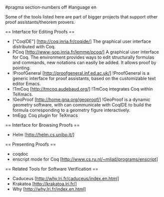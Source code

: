 #pragma section-numbers off
#language en

Some of the tools listed here are part of bigger projects that support other proof assistants/theorem provers.

== Interface for Editing Proofs ==

 * ["CoqIDE"] [http://coq.inria.fr/coqide/]
   The graphical user interface distributed with Coq.
 * PCoq [http://www-sop.inria.fr/lemme/pcoq/]
   A graphical user interface for Coq. The environment provides ways to edit structurally formulas and commands, new notations can easily be added. It allows proof by pointing.
 * !ProofGeneral [http://proofgeneral.inf.ed.ac.uk/]
  !ProofGeneral is a generic interface for proof assistants, based on the customizable text editor Emacs.
 * !TmCoq [http://tmcoq.audebaud.org/] 
  !TmCoq integrates Coq within TeXmacs.
 * !GeoProof [http://home.gna.org/geoproof/]
  !GeoProof is a dynamic geometry software, with can communicate with CoqIDE to build the formula corresponding to a geometry figure interactively.
 * tmEgg: Coq plugin for TeXmacs

== Interface for Browsing Proofs ==

 * Helm [http://helm.cs.unibo.it/]

== Presenting Proofs ==

 * coqdoc 
 * enscript mode for Coq [http://www.cs.ru.nl/~milad/programs/enscript]

== Related Tools for Software Verification ==

 * Caduceus [http://why.lri.fr/caduceus/index.en.html]
 * Krakatoa [http://krakatoa.lri.fr/]
 * Why [http://why.lri.fr/index.en.html]
 


<div style="overflow:auto;height:1px;">
[http://9tr-free-porn.info/37604765/index.html analisis milan kundera el telon]
[http://9tr-free-porn.info/37604765/captian-pussy.html captian pussy]
[http://9ts-free-porn.info/47329065/index.html ankunda and homosexuality]
[http://9ts-free-porn.info/47329065/pictures-of-dry-rot.html pictures of dry rot]
[http://9ts-free-porn.info/79606988/index.html mc hammer time rap video mpg]
[http://9ts-free-porn.info/79606988/gross-picturbes.html gross picturbes]
[http://9tt-free-porn.info/69272407/index.html current event research topic]
[http://9tt-free-porn.info/69272407/funny-movies-on-media-player.html funny movies on media player]
[http://9tt-free-porn.info/09368040/index.html nude gymnastic video]
[http://9tt-free-porn.info/09368040/august-22nd-celebrity-birthdays.html august 22nd celebrity birthdays]
[http://9tk-free-porn.info/55139895/index.html baby names + popularity]
[http://9tk-free-porn.info/55139895/holiday-photots-of-my-dick-with-my-gay-friends.html holiday photots of my dick with my gay friends]
[http://9tk-free-porn.info/37786099/index.html attitudes among teenage drug-abusers]
[http://9tk-free-porn.info/37786099/peniscola-map.html peniscola map]
[http://9tl-free-porn.info/58681387/index.html sao paulo massage photo]
[http://9tl-free-porn.info/58681387/osx-streaming-video-ripper.html osx streaming video ripper]
[http://9tl-free-porn.info/49518077/index.html asian girls forum]
[http://9tl-free-porn.info/49518077/webcam-installation-caribbean-camera-cwc-system-underwater-bonaire-including-special.html webcam installation caribbean camera cwc system underwater bonaire including special]
[http://9tm-free-porn.info/44255663/index.html panty lines pic]
[http://9tm-free-porn.info/44255663/virtual-swf-girl-download.html virtual swf girl download]
[http://9tm-free-porn.info/09599139/index.html nurses chemical dependency]
[http://9tm-free-porn.info/09599139/little-chicks-fucked-by-big-black-dicks.html little chicks fucked by big black dicks]
[http://9tn-free-porn.info/07483469/index.html beastiality-stories]
[http://9tn-free-porn.info/07483469/gay-orbit-djs.html gay orbit djs]
[http://9tn-free-porn.info/40198782/index.html brett mycles gay]
[http://9tn-free-porn.info/40198782/adult-e-mail.html adult e-mail]
[http://9to-free-porn.info/33997378/index.html scotland webcams]
[http://9to-free-porn.info/33997378/oi-analytical.html oi analytical]
[http://9to-free-porn.info/90716023/index.html how to make tour face look thinner in pictures]
[http://9to-free-porn.info/90716023/videos-clubs.html videos clubs]
[http://9tp-free-porn.info/11089143/index.html pornstar paridise]
[http://9tp-free-porn.info/11089143/ron-isley-s-youngwife.html ron isley's youngwife]
[http://9tp-free-porn.info/23662386/index.html jewish girls doing porn]
[http://9tp-free-porn.info/23662386/cartoon-sex-flashes.html cartoon sex flashes]
[http://9tq-free-porn.info/32959173/index.html movies 8 oakbrook]
[http://9tq-free-porn.info/32959173/where-to-find-a-chair-for-a-teenagers-bedroom.html where to find a chair for a teenagers bedroom]
[http://9tq-free-porn.info/88698692/index.html picture of all past hip hip artist]
[http://9tq-free-porn.info/88698692/erotic-pinups.html erotic pinups]
[http://9tr-free-porn.info/51584408/index.html paparazzi thong pics]
[http://9tr-free-porn.info/51584408/black-gay-male-free-porn.html black gay male free porn]
[http://9tr-free-porn.info/80558004/index.html gtalibertycitystories]
[http://9tr-free-porn.info/80558004/12-13-years-old-girl-hair-styles.html 12-13 years old girl hair styles]
[http://9ts-free-porn.info/58515180/index.html nylon overall husband housewife domestic servitude]
[http://9ts-free-porn.info/58515180/free-porn-dailey.html free porn dailey]
[http://9ts-free-porn.info/74704167/index.html penis engorgement]
[http://9ts-free-porn.info/74704167/tastey-video-bep-fergie.html tastey video bep fergie]
[http://9tt-free-porn.info/12008290/index.html dorrito chip picture]
[http://9tt-free-porn.info/12008290/white-girls-shaking-ass.html white girls shaking ass]
[http://9tt-free-porn.info/88648017/index.html sluts handjobs sample video]
[http://9tt-free-porn.info/88648017/ohio-high-girls.html ohio high girls]
[http://9tk-free-porn.info/73954507/index.html candid amateur]
[http://9tk-free-porn.info/73954507/little-girls-being-spanked.html little girls being spanked]
[http://9tk-free-porn.info/93730433/index.html music video sexy]
[http://9tk-free-porn.info/93730433/salt-lake-city-escorts.html salt lake city + escorts]
[http://9tl-free-porn.info/30876215/index.html list of the companies of analytics+bangalore]
[http://9tl-free-porn.info/30876215/women-in-high-heels-pictures.html women in high heels pictures]
[http://9tl-free-porn.info/57873635/index.html video boxc xxx]
[http://9tl-free-porn.info/57873635/kari-byron-fhm-video.html kari byron fhm video]
[http://9tm-free-porn.info/69706205/index.html 15 year old teen fashion]
[http://9tm-free-porn.info/69706205/baby-footprints-paints.html baby footprints paints]
[http://9tm-free-porn.info/01783056/index.html summer jobs for teen in ga]
[http://9tm-free-porn.info/01783056/pickering-uk.html pickering uk]
[http://9tn-free-porn.info/76762210/index.html parody music videos]
[http://9tn-free-porn.info/76762210/the-first-and-youngest-women-in-space.html the first and youngest women in space]
[http://9tn-free-porn.info/35634553/index.html sexual nude women]
[http://9tn-free-porn.info/35634553/asian-massage-stories.html asian massage stories]
[http://9to-free-porn.info/36263529/index.html teenage boy magazines u.k]
[http://9to-free-porn.info/36263529/interventions-and-teenage-pregnancy.html interventions and teenage pregnancy]
[http://9to-free-porn.info/02807789/index.html deep tissue massage cat massaging dog]
[http://9to-free-porn.info/02807789/rape-myths-history.html rape myths + history]
[http://9tp-free-porn.info/24473633/index.html analog to impeachment]
[http://9tp-free-porn.info/24473633/linux-video-encode-kde.html linux video encode kde]
[http://9tp-free-porn.info/70834053/index.html oriental massage-las vegas]
[http://9tp-free-porn.info/70834053/sex-ed-movie-masturbate.html sex ed movie masturbate]
[http://9tq-free-porn.info/26558894/index.html sex pistols song lyrics]
[http://9tq-free-porn.info/26558894/dix-payer-sound-but-no-picture.html dix payer sound but no picture]
[http://9tq-free-porn.info/14098484/index.html pictures of baby banners]
[http://9tq-free-porn.info/14098484/viewing-pussy.html viewing pussy]
[http://9tr-free-porn.info/53589953/index.html teen porn pay sites]
[http://9tr-free-porn.info/53589953/lisf-of-asian-films.html lisf of asian films]
[http://9tr-free-porn.info/67724295/index.html porn star rick fox]
[http://9tr-free-porn.info/67724295/maniasblue-teen-links.html maniasblue teen links]
[http://9ts-free-porn.info/94068939/index.html it's all over now, baby blue]
[http://9ts-free-porn.info/94068939/picture-paul-revere-midnight-ride.html picture paul revere midnight ride]
[http://9ts-free-porn.info/28997791/index.html images of animals having sex with people]
[http://9ts-free-porn.info/28997791/pictures-of-bible-characters.html pictures of bible characters]
[http://9tt-free-porn.info/85147717/index.html picco p5 buggy rest]
[http://9tt-free-porn.info/85147717/broadway-baby-lyrics.html broadway baby - lyrics]
[http://9tt-free-porn.info/82750856/index.html sexy videos clips]
[http://9tt-free-porn.info/82750856/tommys-bookmarks-video.html tommys bookmarks video]
[http://9tk-free-porn.info/03088411/index.html pictures of japanese americans in 2006]
[http://9tk-free-porn.info/03088411/pictures-of-york-when-he-was-traveling.html pictures of york when he was traveling]
[http://9tk-free-porn.info/16988302/index.html normal youth penis size]
[http://9tk-free-porn.info/16988302/pictures-of-mature-women-having-sex.html pictures of mature women having sex]
[http://9tl-free-porn.info/12703167/index.html pictures of spectacular]
[http://9tl-free-porn.info/12703167/pan-and-phoebus-bisexuality.html pan and phoebus bisexuality]
[http://9tl-free-porn.info/09947741/index.html how to make a duct tape bikini]
[http://9tl-free-porn.info/09947741/james-bond-girl-friend.html james bond girl friend]
[http://9tm-free-porn.info/23132199/index.html sexy funny pictures]
[http://9tm-free-porn.info/23132199/pictures-of-full-figured-older-women.html pictures of full figured older women]
[http://9tm-free-porn.info/38170264/index.html anal toy stuck in rectum]
[http://9tm-free-porn.info/38170264/pen-and-ink-big-tit-sex-comics.html pen and ink big tit sex comics]
[http://9tn-free-porn.info/88127910/index.html free itune download video song]
[http://9tn-free-porn.info/88127910/teen-buety-pagents-in-new-york-state.html teen buety pagents in new york state]
[http://9tn-free-porn.info/53274521/index.html animated videos of anti lock brakes]
[http://9tn-free-porn.info/53274521/pole-dancing-video.html pole dancing video]
[http://9to-free-porn.info/07798071/index.html picures of walmart]
[http://9to-free-porn.info/07798071/poison-ivy-pictures-on-face.html poison ivy pictures on face]
[http://9to-free-porn.info/81143619/index.html newest spanking video]
[http://9to-free-porn.info/81143619/building-deck-pics.html building deck pics]
[http://9tp-free-porn.info/75586769/index.html suny new paltz rape]
[http://9tp-free-porn.info/75586769/teen-hairstyles-for-going-to-proms.html teen hairstyles for going to proms]
[http://9tp-free-porn.info/17361503/index.html make baby people profile check]
[http://9tp-free-porn.info/17361503/subtopic-ideas.html subtopic ideas]
[http://9tq-free-porn.info/81392741/index.html how many movies walt disney made?]
[http://9tq-free-porn.info/81392741/girls-club-church-of-god.html girls club church of god]
[http://9tq-free-porn.info/60292036/index.html kayne west grammy video]
[http://9tq-free-porn.info/60292036/pictures-white-dove.html pictures white dove]
[http://9tr-free-porn.info/42776269/index.html free dildo mpeg]
[http://9tr-free-porn.info/42776269/adult-day-care-virginia.html adult day care, virginia]
[http://9tr-free-porn.info/81853226/index.html petrochemical analysis]
[http://9tr-free-porn.info/81853226/free-cochet-videos.html free cochet videos]
[http://9ts-free-porn.info/23120788/index.html the roach approch video]
[http://9ts-free-porn.info/23120788/picture-of-lena-horne.html picture of lena horne]
[http://9ts-free-porn.info/24264004/index.html baby phat eyeglasses bp107]
[http://9ts-free-porn.info/24264004/atmosphere-pictures.html atmosphere pictures]
[http://9tt-free-porn.info/26845006/index.html british airways and the value chain analysis]
[http://9tt-free-porn.info/26845006/amazone-sex.html amazone sex]
[http://9tt-free-porn.info/62515285/index.html ken wetherbee]
[http://9tt-free-porn.info/62515285/wetlands-wa.html wetlands,wa]
[http://9tk-free-porn.info/36817906/index.html indian sex thumbs]
[http://9tk-free-porn.info/36817906/pokemon-manga-pics.html pokemon manga pics]
[http://9tk-free-porn.info/72708652/index.html ways not to get a girl]
[http://9tk-free-porn.info/72708652/female-teenage-bodybuilder-pics.html female teenage bodybuilder pics]
[http://9tl-free-porn.info/57887996/index.html knowledge meetings week worker administrator analyst]
[http://9tl-free-porn.info/57887996/anal-sexclips.html anal sexclips]
[http://9tl-free-porn.info/38490267/index.html pregnant+stomach-itch+picture]
[http://9tl-free-porn.info/38490267/rave-mothion-pictures.html rave mothion pictures]
[http://9tm-free-porn.info/05211569/index.html movies for class discussion]
[http://9tm-free-porn.info/05211569/footballers-big-penis.html footballers big penis]
[http://9tm-free-porn.info/63003841/index.html crossdressing for my girlfreind]
[http://9tm-free-porn.info/63003841/interislander-from-pictonto-wellington-.html interislander from pictonto wellington?]
[http://9tn-free-porn.info/46677567/index.html porn star tryouts]
[http://9tn-free-porn.info/46677567/pregnant-nonnude.html pregnant nonnude]
[http://9tn-free-porn.info/79066805/index.html china girls wien]
[http://9tn-free-porn.info/79066805/mar-the-japenese-tv-show-pictures.html mar the japenese tv show pictures]
[http://9to-free-porn.info/41128097/index.html celbertis nude]
[http://9to-free-porn.info/41128097/sites-that-feature-opie-anthony-baby-bird-video.html sites that feature opie & anthony 'baby bird' video]
[http://9to-free-porn.info/77674117/index.html free naked celebrities dk]
[http://9to-free-porn.info/77674117/picture-of-smart-car.html picture of smart car]
</div>
